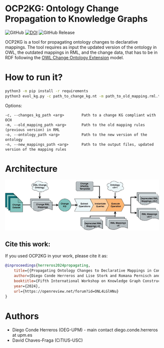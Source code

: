 # OCP2KG: Ontology Change Propagation to Knowledge Graphs
![GitHub](https://img.shields.io/github/license/oeg-dataintegration/ocp2kg?style=flat)
[![DOI](https://zenodo.org/badge/690501188.svg)](https://zenodo.org/doi/10.5281/zenodo.11244236)
![GitHub Release](https://img.shields.io/github/v/release/oeg-upm/ocp2kg)


OCP2KG is a tool for propagating ontology changes to declarative mappings. 
The tool requires as input the updated 
version of the ontology in OWL, the outdated mappings in RML, and the change data, that has to be in 
RDF following the [OWL Change Ontology Extension](https://github.com/DiegoCondeHerreros/OWLChangeExtension) model.  

# How to run it?

```bash
python3 -m pip install -r requirements
python3 evol_kg.py -c path_to_change_kg.nt -m path_to_old_mapping.rml.ttl -o path_to_new_ontology.ttl -n path_output_mappings.rml.ttl
```

Options:
````
-c, --changes_kg_path <arg>        Path to a change KG compliant with OCH
-m, --old_mapping_path <arg>       Path to the old mapping rules (previous version) in RML
-o, --ontology_path <arg>          Path to the new version of the ontology
-n, --new_mappings_path <arg>      Path to the output files, updated version of the mapping rules
````

# Architecture
![OCP2KG Architecture](figures/arqui.jpg?raw=true "OCP2KG Architecture")

## Cite this work:
If you used OCP2KG in your work, please cite it as:

```bib
@inproceedings{herreros2024propagating,
    title={{Propagating Ontology Changes to Declarative Mappings in Construction of Knowledge Graphs}},
    author={Diego Conde Herreros and Lise Stork and Romana Pernisch and Mar{\'\i}a Poveda-Villal{\'o}n and Oscar Corcho and David Chaves-Fraga},
    booktitle={Fifth International Workshop on Knowledge Graph Construction@ESWC2024},
    year={2024},
    url={https://openreview.net/forum?id=ONL4LGlHNu}
}
```

# Authors
- Diego Conde Herreros (OEG-UPM) - main contact  diego.conde.herreros at upm.es
- David Chaves-Fraga (CiTIUS-USC)